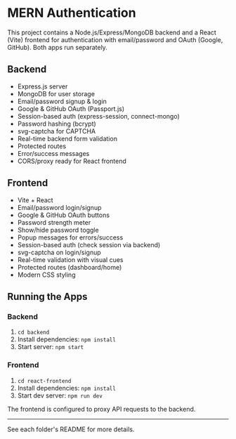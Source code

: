 # MERN Authentication

This project contains a Node.js/Express/MongoDB backend and a React (Vite) frontend for authentication with email/password and OAuth (Google, GitHub). Both apps run separately.

## Backend
- Express.js server
- MongoDB for user storage
- Email/password signup & login
- Google & GitHub OAuth (Passport.js)
- Session-based auth (express-session, connect-mongo)
- Password hashing (bcrypt)
- svg-captcha for CAPTCHA
- Real-time backend form validation
- Protected routes
- Error/success messages
- CORS/proxy ready for React frontend

## Frontend
- Vite + React
- Email/password login/signup
- Google & GitHub OAuth buttons
- Password strength meter
- Show/hide password toggle
- Popup messages for errors/success
- Session-based auth (check session via backend)
- svg-captcha on login/signup
- Real-time validation with visual cues
- Protected routes (dashboard/home)
- Modern CSS styling

## Running the Apps

### Backend
1. `cd backend`
2. Install dependencies: `npm install`
3. Start server: `npm start`

### Frontend
1. `cd react-frontend`
2. Install dependencies: `npm install`
3. Start dev server: `npm run dev`

The frontend is configured to proxy API requests to the backend.

---

See each folder's README for more details.
